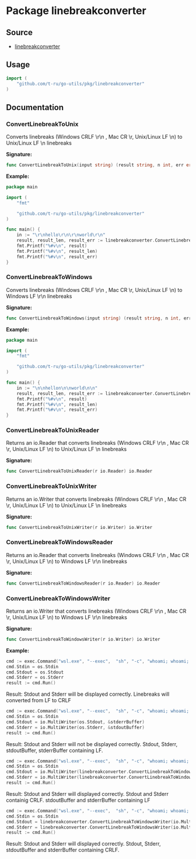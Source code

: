 # Package linebreakconverter

## Source

- [linebreakconverter](../pkg/linebreakconverter/)

## Usage
```go
import (
    "github.com/t-ru/go-utils/pkg/linebreakconverter"
)
```

## Documentation

### <span id="ConvertLinebreakToUnix">ConvertLinebreakToUnix</span>
Converts linebreaks (Windows CRLF \r\n , Mac CR \r, Unix/Linux LF \n) to Unix/Linux LF \n linebreaks<br>

<b>Signature:</b>

```go
func ConvertLinebreakToUnix(input string) (result string, n int, err error)
```
<b>Example:</b>

```go
package main

import (
	"fmt"

	"github.com/t-ru/go-utils/pkg/linebreakconverter"
)

func main() {
	in := "\r\nhello\r\n\r\nworld\r\n"
	result, result_len, result_err := linebreakconverter.ConvertLinebreakToUnix(in)
	fmt.Printf("%#v\n", result)
	fmt.Printf("%#v\n", result_len)
	fmt.Printf("%#v\n", result_err)
}
```

### <span id="ConvertLinebreakToWindows">ConvertLinebreakToWindows</span>
Converts linebreaks (Windows CRLF \r\n , Mac CR \r, Unix/Linux LF \n) to Windows LF \r\n linebreaks<br>

<b>Signature:</b>

```go
func ConvertLinebreakToWindows(input string) (result string, n int, err error)
```
<b>Example:</b>

```go
package main

import (
	"fmt"

	"github.com/t-ru/go-utils/pkg/linebreakconverter"
)

func main() {
	in := "\n\nhellon\n\nworld\n\n"
	result, result_len, result_err := linebreakconverter.ConvertLinebreakToWindows(in)
	fmt.Printf("%#v\n", result)
	fmt.Printf("%#v\n", result_len)
	fmt.Printf("%#v\n", result_err)
}
```

### <span id="ConvertLinebreakToUnixReader">ConvertLinebreakToUnixReader</span>
Returns an io.Reader that converts linebreaks (Windows CRLF \r\n , Mac CR \r, Unix/Linux LF \n) to Unix/Linux LF \n linebreaks<br>

<b>Signature:</b>

```go
func ConvertLinebreakToUnixReader(r io.Reader) io.Reader
```

### <span id="ConvertLinebreakToUnixWriter">ConvertLinebreakToUnixWriter</span>
Returns an io.Writer that converts linebreaks (Windows CRLF \r\n , Mac CR \r, Unix/Linux LF \n) to Unix/Linux LF \n linebreaks<br>

<b>Signature:</b>

```go
func ConvertLinebreakToUnixWriter(r io.Writer) io.Writer
```

### <span id="ConvertLinebreakToWindowsReader">ConvertLinebreakToWindowsReader</span>
Returns an io.Reader that converts linebreaks (Windows CRLF \r\n , Mac CR \r, Unix/Linux LF \n) to Windows LF \r\n linebreaks<br>

<b>Signature:</b>

```go
func ConvertLinebreakToWindowsReader(r io.Reader) io.Reader
```

### <span id="ConvertLinebreakToWindowsWriter">ConvertLinebreakToWindowsWriter</span>
Returns an io.Writer that converts linebreaks (Windows CRLF \r\n , Mac CR \r, Unix/Linux LF \n) to Windows LF \r\n linebreaks<br>

<b>Signature:</b>

```go
func ConvertLinebreakToWindowsWriter(r io.Writer) io.Writer
```

<b>Example:</b>

```go
cmd := exec.Command("wsl.exe", "--exec",  "sh", "-c", "whoami; whoami; whoamiERRRR; whoami; whoami")
cmd.Stdin = os.Stdin
cmd.Stdout = os.Stdout
cmd.Stderr = os.Stderr
result := cmd.Run()
```

Result: Stdout and Stderr will be displayed correctly. Linebreaks will converted from LF to CRLF<br>

```go
cmd := exec.Command("wsl.exe", "--exec",  "sh", "-c", "whoami; whoami; whoamiERRRR; whoami; whoami")
cmd.Stdin = os.Stdin
cmd.Stdout = io.MultiWriter(os.Stdout, &stderrBuffer)
cmd.Stderr = io.MultiWriter(os.Stderr, &stdoutBuffer)
result := cmd.Run()
```
Result: Stdout and Stderr will not be displayed correctly. Stdout, Stderr, stdoutBuffer, stderrBuffer containing LF.

```go
cmd := exec.Command("wsl.exe", "--exec",  "sh", "-c", "whoami; whoami; whoamiERRRR; whoami; whoami")
cmd.Stdin = os.Stdin
cmd.Stdout = io.MultiWriter(linebreakconverter.ConvertLinebreakToWindowsWriter(os.Stdout), &stdoutBuffer)
cmd.Stderr = io.MultiWriter(linebreakconverter.ConvertLinebreakToWindowsWriter(os.Stderr), &stderrBuffer)
result := cmd.Run()
```
Result: Stdout and Stderr will displayed correctly. Stdout and Stderr containig CRLF. stdoutBuffer and stderrBuffer containing LF

```go
cmd := exec.Command("wsl.exe", "--exec",  "sh", "-c", "whoami; whoami; whoamiERRRR; whoami; whoami")
cmd.Stdin = os.Stdin
cmd.Stdout = linebreakconverter.ConvertLinebreakToWindowsWriter(io.MultiWriter(os.Stdout, &stdoutBuffer))
cmd.Stderr = linebreakconverter.ConvertLinebreakToWindowsWriter(io.MultiWriter(os.Stderr, &stderrBuffer))
result := cmd.Run()
```
Result: Stdout and Stderr will displayed correctly. Stdout, Stderr, stdoutBuffer and stderrBuffer containing CRLF.










